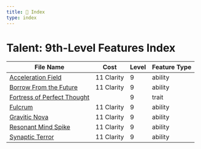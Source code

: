 ```yaml
---
title: 📑 Index
type: index
---
```


# Talent: 9th-Level Features Index

| File Name                                                           | Cost       | Level | Feature Type |
| ------------------------------------------------------------------- | ---------- | ----- | ------------ |
| [Acceleration Field](../Acceleration%20Field)                       | 11 Clarity | 9     | ability      |
| [Borrow From the Future](../Borrow%20From%20the%20Future)           | 11 Clarity | 9     | ability      |
| [Fortress of Perfect Thought](../Fortress%20of%20Perfect%20Thought) |            | 9     | trait        |
| [Fulcrum](../Fulcrum)                                               | 11 Clarity | 9     | ability      |
| [Gravitic Nova](../Gravitic%20Nova)                                 | 11 Clarity | 9     | ability      |
| [Resonant Mind Spike](../Resonant%20Mind%20Spike)                   | 11 Clarity | 9     | ability      |
| [Synaptic Terror](../Synaptic%20Terror)                             | 11 Clarity | 9     | ability      |
